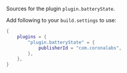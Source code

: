 Sources for the plugin `plugin.batteryState`.

Add following to your `build.settings` to use:
```lua
{
    plugins = {
        "plugin.batteryState" = {
            publisherId = "com.coronalabs",
        },
    },
}
```
